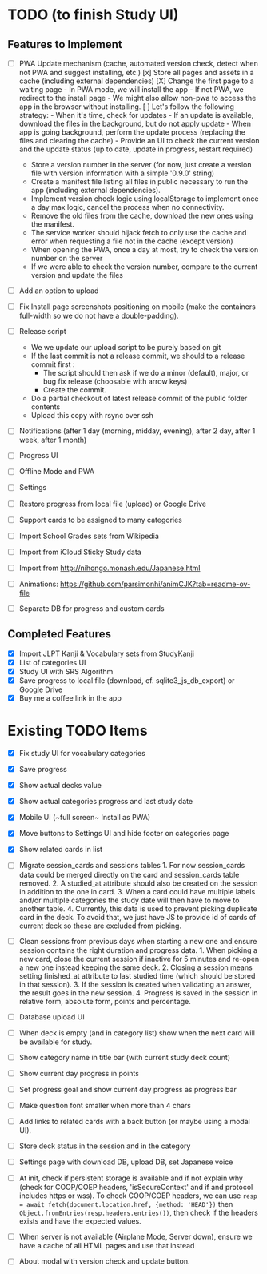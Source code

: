 # TODO (to finish Study UI)

## Features to Implement

- [ ] PWA Update mechanism (cache, automated version check, detect when not PWA and suggest installing, etc.)
   [x] Store all pages and assets in a cache (including external dependencies)
   [X] Change the first page to a waiting page
      - In PWA mode, we will install the app
      - If not PWA, we redirect to the install page
      - We might also allow non-pwa to access the app in the browser without installing.
   [ ] Let's follow the following strategy:
      - When it's time, check for updates
      - If an update is available, download the files in the background, but do not apply update
      - When app is going background, perform the update process (replacing the files and clearing the cache)
      - Provide an UI to check the current version and the update status (up to date, update in progress, restart required)

   - Store a version number in the server (for now, just create a version file with version information with a simple '0.9.0' string)
   - Create a manifest file listing all files in public necessary to run the app (including external dependencies).
   - Implement version check logic using localStorage to implement once a day max logic, cancel the process when no connectivity.
   - Remove the old files from the cache, download the new ones using the manifest.
   - The service worker should hijack fetch to only use the cache and error when requesting a file not in the cache (except version)
   - When opening the PWA, once a day at most, try to check the version number on the server
   - If we were able to check the version number, compare to the current version and update the files
- [ ] Add an option to upload
- [ ] Fix Install page screenshots positioning on mobile (make the containers full-width so we do not have a double-padding).
- [ ] Release script
   - We we update our upload script to be purely based on git
   - If the last commit is not a release commit, we should to a release commit first :
      - The script should then ask if we do a minor (default), major, or bug fix release (choosable with arrow keys)
      - Create the commit.
   - Do a partial checkout of latest release commit of the public folder contents
   - Upload this copy with rsync over ssh
- [ ] Notifications (after 1 day (morning, midday, evening), after 2 day, after 1 week, after 1 month)
- [ ] Progress UI

- [ ] Offline Mode and PWA
- [ ] Settings
- [ ] Restore progress from local file (upload) or Google Drive
- [ ] Support cards to be assigned to many categories
- [ ] Import School Grades sets from Wikipedia
- [ ] Import from iCloud Sticky Study data
- [ ] Import from http://nihongo.monash.edu/Japanese.html
- [ ] Animations: https://github.com/parsimonhi/animCJK?tab=readme-ov-file
- [ ] Separate DB for progress and custom cards

## Completed Features

- [x] Import JLPT Kanji & Vocabulary sets from StudyKanji
- [x] List of categories UI
- [x] Study UI with SRS Algorithm
- [x] Save progress to local file (download, cf. sqlite3_js_db_export) or Google Drive
- [x] Buy me a coffee link in the app

# Existing TODO Items

- [x] Fix study UI for vocabulary categories
- [x] Save progress
- [x] Show actual decks value
- [x] Show actual categories progress and last study date
- [x] Mobile UI (~full screen~ Install as PWA)
- [x] Move buttons to Settings UI and hide footer on categories page
- [x] Show related cards in list
- [ ] Migrate session_cards and sessions tables
        1. For now session_cards data could be merged directly on the card and session_cards table
           removed.
        2. A studied_at attribute should also be created on the session in addition
           to the one in card.
        3. When a card could have multiple labels and/or multiple categories the
           study date will then have to move to another table.
        4. Currently, this data is used to prevent picking duplicate card in the deck.
           To avoid that, we just have JS to provide id of cards of current deck so these are
           excluded from picking.
- [ ] Clean sessions from previous days when starting a new one and ensure
      session contains the right duration and progress data.
        1. When picking a new card, close the current session if inactive for 5 minutes
           and re-open a new one instead keeping the same deck.
        2. Closing a session means setting finished_at attribute to last studied time
           (which should be stored in that session).
        3. If the session is created when validating an answer, the result goes in the new session.
        4. Progress is saved in the session in relative form, absolute form, points and percentage.
- [ ] Database upload UI
- [ ] When deck is empty (and in category list) show when the next card will be available for study.
- [ ] Show category name in title bar (with current study deck count)

- [ ] Show current day progress in points
- [ ] Set progress goal and show current day progress as progress bar
- [ ] Make question font smaller when more than 4 chars
- [ ] Add links to related cards with a back button (or maybe using a modal UI).
- [ ] Store deck status in the session and in the category
- [ ] Settings page with download DB, upload DB, set Japanese voice
- [ ] At init, check if persistent storage is available and if not explain why
(check for COOP/COEP headers, 'isSecureContext' and if and protocol includes https or wss).
To check COOP/COEP headers, we can use `resp = await fetch(document.location.href, {method: 'HEAD'})`
then `Object.fromEntries(resp.headers.entries())`, then check if the headers exists and have
the expected values.
- [ ] When server is not available (Airplane Mode, Server down), ensure we have a cache of all HTML pages
      and use that instead
- [ ] About modal with version check and update button.